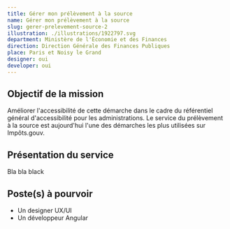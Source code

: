 ```yaml
---
title: Gérer mon prélèvement à la source
name: Gérer mon prélèvement à la source
slug: gerer-prelevement-source-2
illustration: ./illustrations/1922797.svg
department: Ministère de l'Économie et des Finances
direction: Direction Générale des Finances Publiques
place: Paris et Noisy le Grand
designer: oui
developer: oui
---
```


## Objectif de la mission
Améliorer l'accessibilité de cette démarche dans le cadre du référentiel général d'accessibilité pour les administrations. Le service du prélèvement à la source est aujourd'hui l'une des démarches les plus utilisées sur Impôts.gouv.

## Présentation du service
Bla bla black

## Poste(s) à pourvoir
- Un designer UX/UI
- Un développeur Angular
